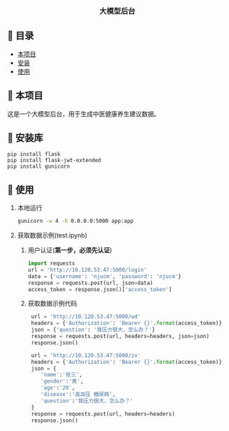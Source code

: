 <h3 align="center">大模型后台</h3>


## 📝 目录

- [本项目](#about)
- [安装](#installation)
- [使用](#usage)

## 🧐 本项目 <a name = "about"></a>

这是一个大模型后台，用于生成中医健康养生建议数据。

## 🚀 安装库<a name = "installation"></a>

```
pip install flask
pip install flask-jwt-extended
pip install gunicorn
```

## 🎈 使用 <a name = "usage"></a>

1. 本地运行

   ```bash
   gunicorn -w 4 -b 0.0.0.0:5000 app:app
   ```

2. 获取数据示例(test.ipynb)

   1. 用户认证(**第一步，必须先认证**)

      ```python
      import requests
      url = 'http://10.120.53.47:5000/login'
      data = {'username': 'njucm', 'password': 'njucm'}
      response = requests.post(url, json=data)
      access_token = response.json()['access_token']
      ```

    2. 获取数据示例代码

        ````python
         url = 'http://10.120.53.47:5000/wd'
         headers = {'Authorization': 'Bearer {}'.format(access_token)}
         json = {'question': '我压力很大，怎么办？'}
         response = requests.post(url, headers=headers, json=json)
         response.json()
        ````
        ```python
         url = 'http://10.120.53.47:5000/zx'
         headers = {'Authorization': 'Bearer {}'.format(access_token)}
         json = {
            'name':'张三',
            'gender':'男',
            'age':'20',
            'disease':'高血压 糖尿病',
            'question':'我压力很大，怎么办？'
         }
         response = requests.post(url, headers=headers)
         response.json()
        ```


